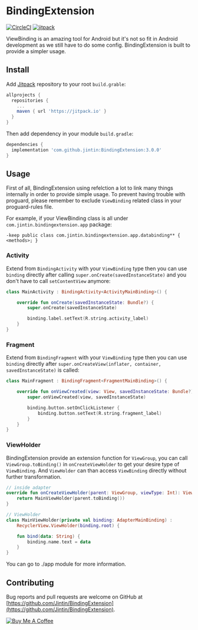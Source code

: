 # BindingExtension

[![CircleCI](https://circleci.com/gh/Jintin/BindingExtension.svg?style=shield)](https://circleci.com/gh/Jintin/BindingExtension)
[![jitpack](https://jitpack.io/v/Jintin/BindingExtension.svg)](https://jitpack.io/#Jintin/BindingExtension)

ViewBinding is an amazing tool for Android but it's not so fit in Android development as we still have to do some config. BindingExtension is built to provide a simpler usage.

## Install

Add [Jitpack](https://jitpack.io/) repository to your root `build.grable`:
```groovy
allprojects {
  repositories {
    ...
    maven { url 'https://jitpack.io' }
  }
}
```

Then add dependency in your module `build.gradle`:
```groovy
dependencies {
  implementation 'com.github.jintin:BindingExtension:3.0.0'
}
```

## Usage

First of all, BindingExtension using refelction a lot to link many things internally in order to provide simple usage.
To prevent having trouble with proguard, please remember to exclude `ViewBinding` related class in your proguard-rules file.

For example, if your ViewBinding class is all under `com.jintin.bindingextension.app` package:

```
-keep public class com.jintin.bindingextension.app.databinding** { <methods>; }
```

### Activity

Extend from `BindingActivity` with your `ViewBinding` type then you can use `binding` directly after calling `super.onCreate(savedInstanceState)` and you don't have to call `setContentView` anymore:

```kotlin
class MainActivity : BindingActivity<ActivityMainBinding>() {

    override fun onCreate(savedInstanceState: Bundle?) {
        super.onCreate(savedInstanceState)

        binding.label.setText(R.string.activity_label)
    }
}
```

### Fragment

Extend from `BindingFragment` with your `ViewBinding` type then you can use `binding` directly after `super.onCreateView(inflater, container, savedInstanceState)` is called:

```kotlin
class MainFragment : BindingFragment<FragmentMainBinding>() {

    override fun onViewCreated(view: View, savedInstanceState: Bundle?) {
        super.onViewCreated(view, savedInstanceState)

        binding.button.setOnClickListener {
            binding.button.setText(R.string.fragment_label)
        }
    }
}
```

### ViewHolder

BindingExtension provide an extension function for `ViewGroup`, you can call `ViewGroup.toBinding()` in `onCreateViewHolder` to get your desire type of `ViewBinding`.
And `ViewHolder` can than access `ViewBinding` directly without further transformation.

```kotlin
// inside adapter
override fun onCreateViewHolder(parent: ViewGroup, viewType: Int): ViewHolder {
    return MainViewHolder(parent.toBinding())
}

// ViewHolder
class MainViewHolder(private val binding: AdapterMainBinding) :
    RecyclerView.ViewHolder(binding.root) {

    fun bind(data: String) {
        binding.name.text = data
    }
}

```

You can go to ./app module for more information.
## Contributing
Bug reports and pull requests are welcome on GitHub at [https://github.com/Jintin/BindingExtension](https://github.com/Jintin/BindingExtension).

[![Buy Me A Coffee](https://www.buymeacoffee.com/assets/img/custom_images/orange_img.png)](https://www.buymeacoffee.com/jintin)
